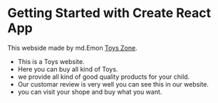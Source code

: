 # Getting Started with Create React App

This webside made by md.Emon [Toys Zone](https://toys-zone-ef3aa.web.app/).

- This is a Toys website.
- Here you can buy all kind of Toys.
- we provide all kind of good quality products for your child.
- Our customar review is very well you can see this in our website.
- you can visit your shope and buy what you want.
